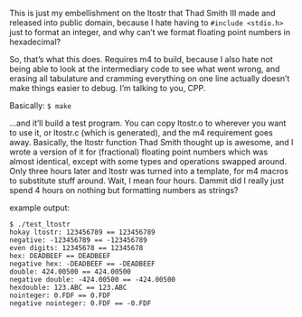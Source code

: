 This is just my embellishment on the ltostr that Thad Smith III made and released into public domain, because I hate having to `#include <stdio.h>` just to format an integer, and why can’t we format floating point numbers in hexadecimal?

So, that’s what this does. Requires m4 to build, because I also hate not being able to look at the intermediary code to see what went wrong, and erasing all tabulature and cramming everything on one line actually doesn’t make things easier to debug. I’m talking to you, CPP.

Basically:
`$ make`

...and it’ll build a test program. You can copy ltostr.o to wherever you want to use it, or ltostr.c (which is generated), and the m4 requirement goes away. Basically, the ltostr function Thad Smith thought up is awesome, and I wrote a version of it for (fractional) floating point numbers which was almost identical, except with some types and operations swapped around. Only three hours later and ltostr was turned into a template, for m4 macros to substitute stuff around. Wait, I mean four hours. Dammit did I really just spend 4 hours on nothing but formatting numbers as strings?

example output:
```
$ ./test_ltostr
hokay ltostr: 123456789 == 123456789
negative: -123456789 == -123456789
even digits: 12345678 == 12345678
hex: DEADBEEF == DEADBEEF
negative hex: -DEADBEEF == -DEADBEEF
double: 424.00500 == 424.00500
negative double: -424.00500 == -424.00500
hexdouble: 123.ABC == 123.ABC
nointeger: 0.FDF == 0.FDF
negative nointeger: 0.FDF == -0.FDF
```
